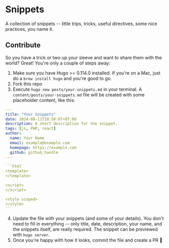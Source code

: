 # Snippets

A collection of snippets -- little trips, tricks, useful directives, some nice practices, you name it.

## Contribute

So you have a trick or two up your sleeve and want to share them with the world? Great! You're only a couple of steps away:

1. Make sure you have Hugo >= 0.114.0 installed. If you're on a Mac, just do a `brew install hugo` and you're good to go.
2. Fork this repo
3. Execute `hugo new posts/your-snippets.md` in your terminal. A `content/posts/your-snippets.md` file will be created with some placeholder content, like this:
  ````yaml
  ---
  title: "Your Snippets"
  date: 2024-08-11T18:50:07+07:00
  description: A short description for the snippet.
  tags: [js, PHP, react]
  author:
    name: Your Name
    email: example@example.com
    homepage: https://example.com
    github: github_handle
  ---

  ```html
  <template>
  </template>

  <script>
  </script>

  <style scoped>
  </style>
  ```
  ````
4. Update the file with your snippets (and some of your details). You don't need to fill in everything -- only title, date, description, your name, and the snippets itself, are really required. The snippet can be previewed with `hugo server`.
5. Once you're happy with how it looks, commit the file and create a PR 🎉

